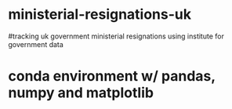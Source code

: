 # ministerial-resignations-uk
#tracking uk government ministerial resignations using institute for government data
# conda environment w/ pandas, numpy and matplotlib

